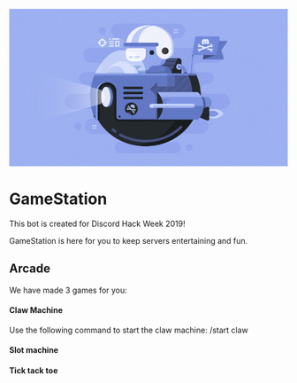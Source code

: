 ![alt-text](https://github.com/broodroosterdev/hackweek/blob/master/hack_wump_ship.png "Discord Hack Week 2019")

# GameStation
This bot is created for Discord Hack Week 2019!

GameStation is here for you to keep servers entertaining and fun.

## Arcade
We have made 3 games for you:

#### Claw Machine
Use the following command to start the claw machine: /start claw


#### Slot machine


#### Tick tack toe